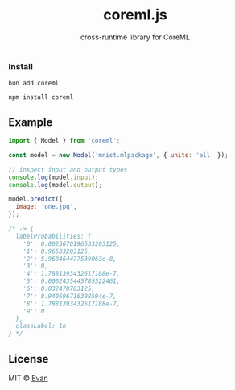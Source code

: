 <h1 align=center>coreml.js</h1>
<div align=center>cross-runtime library for CoreML</div>
<br />

### Install
`bun add coreml`

`npm install coreml`

## Example
```js
import { Model } from 'coreml';

const model = new Model('mnist.mlpackage', { units: 'all' });

// inspect input and output types
console.log(model.input);
console.log(model.output);

model.predict({
  image: 'one.jpg',
});

/* -> {
  labelProbabilities: {
    '0': 0.0023670196533203125,
    '1': 0.96533203125,
    '2': 5.960464477539063e-8,
    '3': 0,
    '4': 1.7881393432617188e-7,
    '5': 0.0002435445785522461,
    '6': 0.032470703125,
    '7': 8.940696716308594e-7,
    '8': 1.7881393432617188e-7,
    '9': 0
  },
  classLabel: 1n
} */
```


## License

MIT © [Evan](https://github.com/evanwashere)